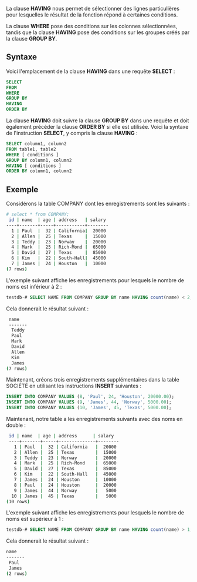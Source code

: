 La clause **HAVING** nous permet de sélectionner des lignes particulières pour lesquelles le résultat de la fonction répond à certaines conditions.

La clause **WHERE** pose des conditions sur les colonnes sélectionnées, tandis que la clause **HAVING** pose des conditions sur les groupes créés par la clause **GROUP BY**.

## Syntaxe

Voici l'emplacement de la clause **HAVING** dans une requête **SELECT** :

```sql
SELECT
FROM
WHERE
GROUP BY
HAVING
ORDER BY
```

La clause **HAVING** doit suivre la clause **GROUP BY** dans une requête et doit également précéder la clause **ORDER BY** si elle est utilisée. Voici la syntaxe de l'instruction **SELECT**, y compris la clause **HAVING** :

```sql
SELECT column1, column2
FROM table1, table2
WHERE [ conditions ]
GROUP BY column1, column2
HAVING [ conditions ]
ORDER BY column1, column2
```

## Exemple

Considérons la table COMPANY dont les enregistrements sont les suivants :

```bash
# select * from COMPANY;
 id | name  | age | address   | salary
----+-------+-----+-----------+--------
  1 | Paul  |  32 | California|  20000
  2 | Allen |  25 | Texas     |  15000
  3 | Teddy |  23 | Norway    |  20000
  4 | Mark  |  25 | Rich-Mond |  65000
  5 | David |  27 | Texas     |  85000
  6 | Kim   |  22 | South-Hall|  45000
  7 | James |  24 | Houston   |  10000
(7 rows)
```

L'exemple suivant affiche les enregistrements pour lesquels le nombre de noms est inférieur à 2 :

```sql
testdb-# SELECT NAME FROM COMPANY GROUP BY name HAVING count(name) < 2;
```

Cela donnerait le résultat suivant :

```bash
 name
 -------
  Teddy
  Paul
  Mark
  David
  Allen
  Kim
  James
(7 rows)
```

Maintenant, créons trois enregistrements supplémentaires dans la table SOCIÉTÉ en utilisant les instructions **INSERT** suivantes :

```sql
INSERT INTO COMPANY VALUES (8, 'Paul', 24, 'Houston', 20000.00);
INSERT INTO COMPANY VALUES (9, 'James', 44, 'Norway', 5000.00);
INSERT INTO COMPANY VALUES (10, 'James', 45, 'Texas', 5000.00);
```

Maintenant, notre table a les enregistrements suivants avec des noms en double :

```bash
 id | name  | age | address      | salary
 ----+-------+-----+--------------+--------
   1 | Paul  |  32 | California   |  20000
   2 | Allen |  25 | Texas        |  15000
   3 | Teddy |  23 | Norway       |  20000
   4 | Mark  |  25 | Rich-Mond    |  65000
   5 | David |  27 | Texas        |  85000
   6 | Kim   |  22 | South-Hall   |  45000
   7 | James |  24 | Houston      |  10000
   8 | Paul  |  24 | Houston      |  20000
   9 | James |  44 | Norway       |   5000
  10 | James |  45 | Texas        |   5000
(10 rows)
```

L'exemple suivant affiche les enregistrements pour lesquels le nombre de noms est supérieur à 1 :

```sql
testdb-# SELECT NAME FROM COMPANY GROUP BY name HAVING count(name) > 1;
```

Cela donnerait le résultat suivant :

```bash
name
-------
 Paul
 James
(2 rows)
```
